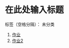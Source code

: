 ﻿# 在此处输入标题

标签（空格分隔）： 未分类

1. [作业][1]
2. [作业2][2]


  [1]: https://www.baidu.com
  [2]: https://www.vjjb.cn